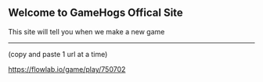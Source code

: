 ## Welcome to GameHogs Offical Site

This site will tell you when we make a new game
________________________________________________________________________________________________________________________________________________________________________________________
(copy and paste 1 url at a time)


https://flowlab.io/game/play/750702
